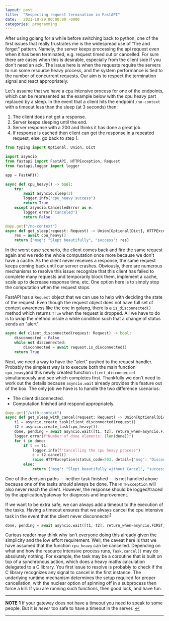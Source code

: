 ```yaml
---
layout: post
title:  "Respecting request termination in FastAPI"
date:   2021-10-29 00:00:00 -0000
categories: programming
---
```


After using golang for a while before switching back to python, one of the first issues that
really frustrates me is the widespread use of "fire and forget" pattern.  Namely, the server keeps
processing the api request even when it has been terminated, e.g. request timed out or cancelled.
For sure there are cases when this is desirable, especially from the client side if you don't need
an ack. The issue here is when the requests require the servers to run some resource heavy process,
and the system performance is tied to the number of concurrent requests.  Our aim is to respect the
termination signal and react appropriately.

Let's assume that we have a cpu intensive process for one of the endpoints, which can be represented
as the example below with the cpu heavy part replaced by a sleep.  In the event that a client hits the
endpoint `/no-context` with a timeout less than the sleep (at 3 seconds) then:
1. The client does not get a response.
2. Server keeps sleeping until the end.
3. Server response with a 200 and thinks it has done a great job.
4. If response is cached then client can get the response in a repeated request, else, go back to step 1. 

```python
from typing import Optional, Union, Dict

import asyncio
from fastapi import FastAPI, HTTPException, Request
from fastapi.logger import logger

app = FastAPI()

async def cpu_heavy() -> bool:
    try:
        await asyncio.sleep(3)
        logger.info("cpu_heavy success")
        return True
    except asyncio.CancelledError as e:
        logger.error("Canceled")
        return False

@app.get("/no-context")
async def get_sleep(request: Request) -> Union[Optional[Dict], HTTPException]:
    res = await cpu_heavy()
    return {"msg": "Slept beautifully", "success": res}
```

In the worst case scenario, the client comes back and fire the same request again and we redo
the whole computation once more because we don't have a cache.  As the client never receives a response,
the same request keeps coming back until our server crashes.  Obviously, there are numerous mechanisms to
resolve this issue: recognize that this client has failed to complete many requests and temporarily
block them, implement a cache, scale up to decrease response time, etc. One option here is to simply
stop the computation when the request stops.

FastAPI has a `Request` object that we can use to help with deciding the state of the request.  Even
though the request object does not have full set of context awareness like the one in golang, there is a
`is_disconnected()` method which returns `True` when the request is dropped.  All we have to do is to
wrap the method inside a while condition such that a change of status sends an "alert".

```python
async def client_disconnected(request: Request) -> bool:
    disconnected = False
    while not disconnected:
        disconnected = await request.is_disconnected()
    return True
```

Next, we need a way to have the "alert" pushed to the request handler.  Probably the simplest way is to
execute both the main function `cpu_heavy`and this newly created function `client_disconnected` simultaneously
and see which completes first.  Thankfully we don't need to work out the details because `asyncio.wait`
already provides this feature out of the box.  The only job we have is to handle the two difference scenarios:
* The client disconnected.
* Computation finished and respond appropriately.

```python
@app.get("/with-context")
async def get_sleep_with_cancel(request: Request) -> Union[Optional[Dict], HTTPException]:
    t1 = asyncio.create_task(client_disconnected(request))
    t2 = asyncio.create_task(cpu_heavy())
    done, pending = await asyncio.wait([t1, t2], return_when=asyncio.FIRST_COMPLETED)
    logger.error(f"Number of done elements: {len(done)}")
    for t in done:
        if t == t1:
            logger.info(f"Cancelling the cpu heavy process")
            c = t2.cancel()
            raise HTTPException(status_code=503, detail={"msg": "Disconnected so you won't see this", "cancelled": c})
        else:
            return {"msg": "Slept beautifully without Cancel", "success": t2.result()}
```

One of the decision paths &mdash; neither task finished &mdash; is not handled above because one of the tasks
*should* always be done.  The `HTTPException` will also never reach the client. However, the response should be
logged/traced by the application/gateway for diagnosis and improvement.

If we want to be extra safe, we can always add a timeout to the execution of the tasks. Having a timeout
ensures that we always cancel the cpu intensive task in the event that the client
never disconnects!<sup id="b1">[1](#f1)</sup>
```python
done, pending = await asyncio.wait([t1, t2], return_when=asyncio.FIRST_COMPLETED, timeout=10000)
```

Curious reader may think why isn't everyone doing this already given the simplicity and the low effort
requirement.  Well, the caveat here is that we have assumed that the function `cpu_heavy`
can be cancelled. Depending on what and how the resource intensive process runs, `Task.cancel()` may do
absolutely nothing.  For example, the task may be a coroutine that is built on top of a synchronous action,
which does a heavy maths calculation delegated to a C library.  You first issue to resolve is probably to check
if the C library recognizes any signal to cancel in the first instance.  The underlying runtime mechanism
determines the setup required for proper cancellation, with the nuclear option of spinning off in a
subprocess then force a kill.  If you are running such functions, then good luck, and have fun.

---
**NOTE**
<b id="f1">1</b>  If your gateway does not have a timeout you need to speak to some people.  But it is *never* too
safe to have a timeout in the server. [↩](#b1)

---
